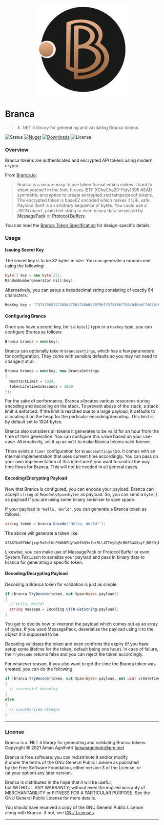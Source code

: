 <p align="center"><img src="/docs/logo.png" width=300px height=300px/></p>

# Branca
> A .NET 5 library for generating and validating Branca tokens.

![Status][1] [![Nuget][2]][5] [![Downloads][3]][5] ![License][4]

### Overview

Branca tokens are authenticated and encrypted API tokens using modern crypto.

From [Branca.io][6]:

> Branca is a secure easy to use token format which makes it hard to shoot yourself in the foot. It uses IETF XChaCha20-Poly1305 AEAD symmetric encryption to create encrypted and tamperproof tokens. The encrypted token is base62 encoded which makes it URL safe. Payload itself is an arbitrary sequence of bytes. You could use a JSON object, plain text string or even binary data serialized by [MessagePack][8] or [Protocol Buffers][9].

You can read the [Branca Token Specification][7] for design-specific details.

### Usage

#### Issuing Secret Key

The secret key is to be 32 bytes in size. You can generate a random one using the following:

```c#
byte[] key = new byte[32];
RandomNumberGenerator.Fill(key);
```

Alternatively, you can setup a hexadecimal string consisting of exactly 64 characters:

```c#
HexKey key = "73757065727365637265746b6579796f7573686f756c646e6f74636f6d6d6974";
```

#### Configuring Branca

Once you have a secret key, be it a `byte[]` type or a `HexKey` type, you can configure Branca as follows:

```c#
Branca branca = new(key);
```

Branca can optionally take in `BrancaSettings`, which has a few parameters for configuration. They come with sensible defaults so you may not need to change it at all.

```c#
Branca branca = new(key, new BrancaSettings
{
  MaxStackLimit = 1024,
  TokenLifetimeInSeconds = 3600
});
```

For the sake of performance, Branca allocates various resources during encoding and decoding on the stack. To prevent abuse of the stack, a stack limit is enforced. If the limit is reached due to a large payload, it defaults to allocating it on the heap for the particular encoding/decoding. This limit is by default set to 1024 bytes.

Branca also considers all tokens it generates to be valid for an hour from the time of their generation. You can configure this value based on your use-case. Alternatively, set it up as `null` to make Branca tokens valid forever.

There exists a `Timer` configuration for `BrancaSettings` too. It comes with an internal implementation that uses current time accordingly. You can pass on your own implementation of this interface if you want to control the way time flows for Branca. This will not be needed in all general cases.

#### Encoding/Encrypting Payload

Now that Branca is configured, you can encode your payload. Branca can accept `string` or `ReadOnlySpan<byte>` as payload. So, you can send a `byte[]` as payload if you are using some binary serialiser to save space.

If your payload is `"Hello, World"`, you can generate a Branca token as follows:

```c#
string token = branca.Encode("Hello, World!");
```

The above will generate a token like:

```
XZAXYkd0ZbbCjxgr5xOelGcPXWhNFUy1oNfbQ3vfbi5LL4TIeyGq5rBKESaXXpyfjNBSOjbaOTlhWG
```

Likewise, you can make use of MessagePack or Protocol Buffer or even System.Text.Json to serialize your payload and pass in binary data to branca for generating a specific token.

#### Decoding/Decrypting Payload

Decoding a Branca token for validation is just as simple:

```c#
if (branca.TryDecode(token, out Span<byte> payload))
{
  // Hello, World!
  string message = Encoding.UTF8.GetString(payload);
}
```

You get to decide how to interpret the payload which comes out as an array of bytes. If you used MessagePack, deserialize the payload using it to the object it is supposed to be.

Decoding validates the token and even confirms the expiry (if you have setup some lifetime for the token, default being one hour). In case of failure, the `TryDecode` returns false and you can reject the token accordingly.

For whatever reason, if you also want to get the time the Branca token was created, you can do the following:

```c#
if (branca.TryDecode(token, out Span<byte> payload, out uint createTime))
{
  // successful decoding
}
else
{
  // unauthorized attempt
}
```

---

### License

Branca is a .NET 5 library for generating and validating Branca tokens.  
Copyright © 2021 Aman Agnihotri (amanagnihotri@pm.me)  

Branca is free software: you can redistribute it and/or modify  
it under the terms of the GNU General Public License as published  
by the Free Software Foundation, either version 3 of the License, or  
(at your option) any later version.  

Branca is distributed in the hope that it will be useful,  
but WITHOUT ANY WARRANTY; without even the implied warranty of  
MERCHANTABILITY or FITNESS FOR A PARTICULAR PURPOSE.  See the  
GNU General Public License for more details.  

You should have received a copy of the GNU General Public License  
along with Branca. If not, see [GNU Licenses](https://www.gnu.org/licenses/).  

---

[1]: https://img.shields.io/github/workflow/status/AmanAgnihotri/Branca/.NET?style=for-the-badge
[2]: https://img.shields.io/nuget/v/Branca?style=for-the-badge
[3]: https://img.shields.io/nuget/dt/Branca?style=for-the-badge
[4]: https://img.shields.io/github/license/AmanAgnihotri/Branca?style=for-the-badge
[5]: https://www.nuget.org/packages/Branca/
[6]: https://branca.io
[7]: https://github.com/tuupola/branca-spec
[8]: https://msgpack.org/
[9]: https://developers.google.com/protocol-buffers/

